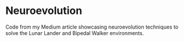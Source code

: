 # Neuroevolution
Code from my Medium article showcasing neuroevolution techniques to solve the Lunar Lander and Bipedal Walker environments.
